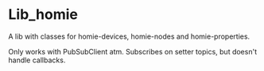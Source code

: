# Lib_homie
A lib with classes for homie-devices, homie-nodes and homie-properties.

Only works with PubSubClient atm. Subscribes on setter topics, but doesn't handle callbacks.
